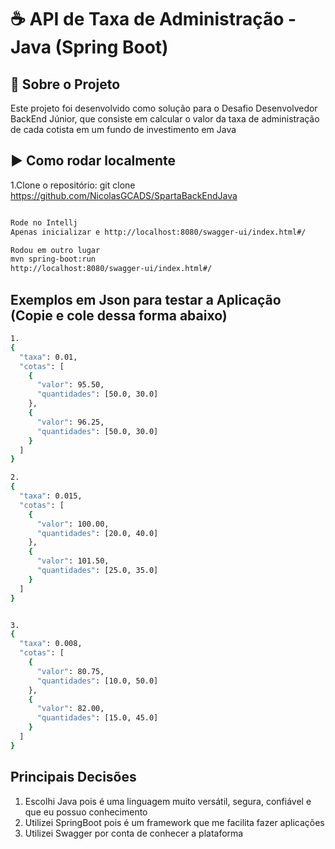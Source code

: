 
# ☕  API de Taxa de Administração - Java (Spring Boot)


## 📖 Sobre o Projeto
Este projeto foi desenvolvido como solução para o Desafio Desenvolvedor BackEnd Júnior, que consiste em calcular o valor da taxa de administração de cada cotista em um fundo de investimento em Java

## ▶️ Como rodar localmente
1.Clone o repositório:
git clone https://github.com/NicolasGCADS/SpartaBackEndJava

```bash

Rode no Intellj
Apenas inicializar e http://localhost:8080/swagger-ui/index.html#/

Rodou em outro lugar 
mvn spring-boot:run
http://localhost:8080/swagger-ui/index.html#/

```

## Exemplos em Json para testar a Aplicação (Copie e cole dessa forma abaixo)
```bash
1.
{
  "taxa": 0.01,
  "cotas": [
    {
      "valor": 95.50,
      "quantidades": [50.0, 30.0]
    },
    {
      "valor": 96.25,
      "quantidades": [50.0, 30.0]
    }
  ]
}

2.
{
  "taxa": 0.015,
  "cotas": [
    {
      "valor": 100.00,
      "quantidades": [20.0, 40.0]
    },
    {
      "valor": 101.50,
      "quantidades": [25.0, 35.0]
    }
  ]
}


3.
{
  "taxa": 0.008,
  "cotas": [
    {
      "valor": 80.75,
      "quantidades": [10.0, 50.0]
    },
    {
      "valor": 82.00,
      "quantidades": [15.0, 45.0]
    }
  ]
}
```


## Principais Decisões
1. Escolhi Java pois é uma linguagem muito versátil, segura, confiável e que eu possuo conhecimento 
2. Utilizei SpringBoot pois é um framework que me facilita fazer aplicações
3. Utilizei Swagger por conta de conhecer a plataforma 




